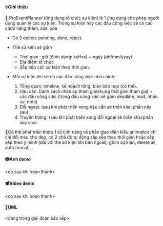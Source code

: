 #### 💡Giới thiệu
🤜 ProEventPlanner (ứng dụng tổ chức sự kiện) là 1 ứng dụng cho phép người dùng quản lý các sự kiện. Trong sự kiện hay các đầu công việc sẽ có các chức năng thêm, sửa, xóa 
- Có 3 option: pending, done, reject.
- Thẻ sử kiện sẽ gồm 
  - Thời gian : giờ (định dạng: xxHxx) + ngày (dd/mm/yyyy)
  - Địa điểm tổ chức
  - Sắp xếp các sự kiện theo thời gian.
- Mỗi sự kiện lớn sẽ có các đầu công việc nhỏ chính:

    1. Tổng quan: timeline, kế hoạch tổng, biên bản họp (có thể).
    2. Hậu cần: Danh sách nhân sự tham gia(khung thời gian tham gia) + các đầu công việc (trong đầu công việc sẽ gồm deadline, lead, nhân sự, note)
    3. Đối ngoại: (sau khi phát triển xong hậu cần sẽ triển khai phần này sau).
    4. Truyền thông: (sau khi phát triển xong đối ngoại sẽ triển khai phần này sau)

🌱Có thể phát triển thêm 1 số tính năng về phần giao diện kiểu animation chỉ chỉ đổi màu cho đẹp, có 2 chế độ tự động sắp xếp theo thời gian hoặc sắp xếp theo ý mình (đối với thẻ sử kiện lớn bên ngoài), ghim sự kiện, delete all, auto format, ...

#### 📷Ảnh demo 
<có sau khi hoàn thành>

#### 📽️Video demo
<có sau khi hoàn thành>

#### 🚧UML
<đang trong giai đoạn sắp xếp>